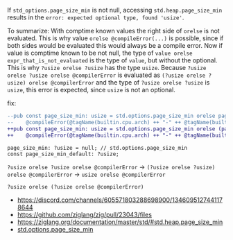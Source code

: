 If `std_options.page_size_min` is not null, accessing `std.heap.page_size_min` results in the `error: expected optional type, found 'usize'`.

To summarize: With comptime known values the right side of `orelse` is not evaluated. This is why value `orelse @compileError(...)` is possible, since if both sides would be evaluated this would always be a compile error. Now if value is comptime known to be not null, the type of `value orelse expr_that_is_not_evaluated` is the type of `value`, but without the optional. This is why `?usize orelse ?usize` has the type `usize`. Because `?usize orelse ?usize orelse @compilerError` is evaluated as `(?usize orelse ?usize) orelse @compilerError` and the type  of `?usize orelse ?usize` is `usize`, this error is expected, since `usize` is not an optional.

fix:

```diff
--pub const page_size_min: usize = std.options.page_size_min orelse page_size_min_default orelse
--    @compileError(@tagName(builtin.cpu.arch) ++ "-" ++ @tagName(builtin.os.tag) ++ " has unknown page_size_min; populate std.options.page_size_min");
++pub const page_size_min: usize = std.options.page_size_min orelse (page_size_min_default orelse
++    @compileError(@tagName(builtin.cpu.arch) ++ "-" ++ @tagName(builtin.os.tag) ++ " has unknown page_size_min; populate std.options.page_size_min"));
```

```zig
page_size_min: ?usize = null; // std.options.page_size_min
const page_size_min_default: ?usize;
```

`?usize orelse ?usize orelse @compilerError` -> `(?usize orelse ?usize) orelse @compilerError` -> `usize orelse @compilerError`

`?usize orelse (?usize orelse @compilerError)`

- <https://discord.com/channels/605571803288698900/1346095127441178644>
- <https://github.com/ziglang/zig/pull/23043/files>
- <https://ziglang.org/documentation/master/std/#std.heap.page_size_min>
- [std.options.page_size_min](https://github.com/ziglang/zig/blob/520c2bc9a30bbaddff8f2aab8bb8f8bde3fa3a51/lib/std/std.zig#L123)
